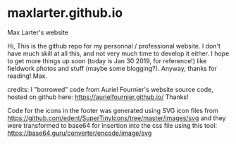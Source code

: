 # maxlarter.github.io
Max Larter's website

Hi,
This is the github repo for my personnal / professional website. I don't have much skill at all this, and not very much time to develop it either. 
I hope to get more things up soon (today is Jan 30 2019, for reference!) like fieldwork photos and stuff (maybe some blogging?).
Anyway, thanks for reading!
Max.



credits:
I "borrowed" code from Auriel Fournier's website source code, hosted on github here: https://aurielfournier.github.io/
Thanks!

Code for the icons in the footer was generated using SVG icon files from https://github.com/edent/SuperTinyIcons/tree/master/images/svg
and they were transformed to base64 for insertion into the css file using this tool: https://base64.guru/converter/encode/image/svg